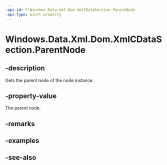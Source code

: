 ----api-id: P:Windows.Data.Xml.Dom.XmlCDataSection.ParentNode
-api-type: winrt property
---<!-- Property syntaxpublic Windows.Data.Xml.Dom.IXmlNode ParentNode { get; }--># Windows.Data.Xml.Dom.XmlCDataSection.ParentNode## -descriptionGets the parent node of the node instance.## -property-valueThe parent node.## -remarks## -examples## -see-also